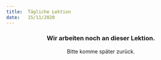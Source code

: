 ```yaml
---
title:  Tägliche Lektion
date:   15/11/2020
---
```


### <center>Wir arbeiten noch an dieser Lektion.</center>
<center>Bitte komme später zurück.</center>